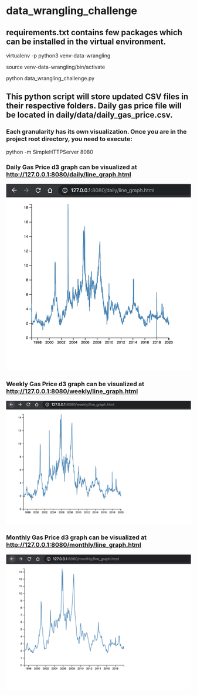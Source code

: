 # data_wrangling_challenge

## requirements.txt contains few packages which can be installed in the virtual environment.

virtualenv -p python3 venv-data-wrangling

source venv-data-wrangling/bin/activate

python data_wrangling_challenge.py

## This python script will store updated CSV files in their respective folders. Daily gas price file will be located in daily/data/daily_gas_price.csv.

### Each granularity has its own visualization. Once you are in the project root directory, you need to execute:

python -m SimpleHTTPServer 8080

### Daily Gas Price d3 graph can be visualized at http://127.0.0.1:8080/daily/line_graph.html

![Daily Gas Price Graph](images/daily.png)


### Weekly Gas Price d3 graph can be visualized at http://127.0.0.1:8080/weekly/line_graph.html

![Weekly Gas Price Graph](images/weekly.png)


### Monthly Gas Price d3 graph can be visualized at http://127.0.0.1:8080/monthly/line_graph.html

![Monthly Gas Price Graph](images/monthly.png)